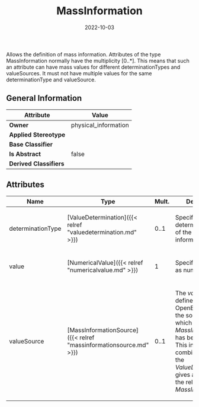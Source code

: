 ﻿---
title: MassInformation
toc: false
type: specs
date: "2022-10-03"
draft: false
specification: VEC
version: 2.0.1
documentType: "Recommendation"
elementType: Class
classes:
  - MassInformation
menu_name: vec-2.0.1
---
<p> Allows the definition of mass information. Attributes of the type MassInformation normally have the multiplicity [0..*]. This means that such an attribute can have mass values for different determinationTypes and valueSources. It must not have multiple values for the same determinationType and valueSource.      </p>

## General Information

| Attribute               | Value |
|-------------------------|-------|
| **Owner**               | physical_information |
| **Applied Stereotype**  |   |
| **Base Classifier**     |   |
| **Is Abstract**         | false |
| **Derived Classifiers** |   |

## Attributes
|  Name  |  Type  |  Mult.  |  Description  |  Owning Classifier  |
|--------|--------|---------|---------------|--------------|
|determinationType| [ValueDetermination]({{< relref "valuedetermination.md" >}}) | 0..1 | <p>Specifies the determination type of the mass information.  </p> | [MassInformation]({{< relref "massinformation.md" >}}) |
|value| [NumericalValue]({{< relref "numericalvalue.md" >}}) | 1 | <p>Specifies the mass as numerical value.  </p> | [MassInformation]({{< relref "massinformation.md" >}}) |
|valueSource| [MassInformationSource]({{< relref "massinformationsource.md" >}}) | 0..1 | <p> The <i>valueSource</i> defines in an OpenEnumeration the source from which the <i>MassInformation</i> has been retrieved. This information, in combination with the <i>ValueDetermination</i> gives a hint about the reliability of the <i>MassInformation</i>      </p> | [MassInformation]({{< relref "massinformation.md" >}}) |





